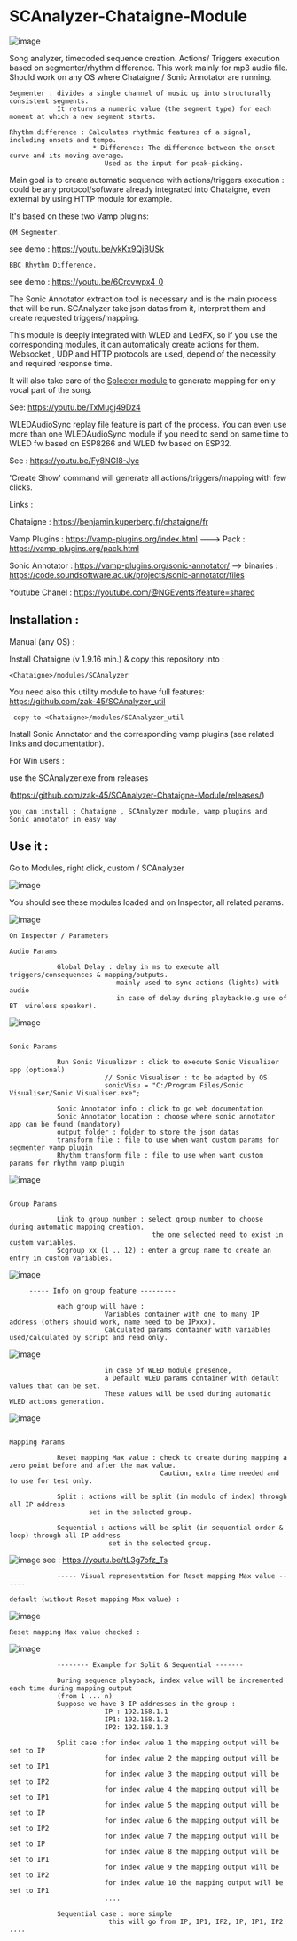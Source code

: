 # SCAnalyzer-Chataigne-Module

![image](https://user-images.githubusercontent.com/121941293/229838656-b568b3cc-4eba-4d5a-80d6-d6c85fdb1974.png)


Song analyzer, timecoded sequence creation. Actions/ Triggers execution based on segmenter/rhythm difference. This work mainly for mp3 audio file. Should work on any OS where Chataigne / Sonic Annotator are running.
```
Segmenter : divides a single channel of music up into structurally consistent segments.
            It returns a numeric value (the segment type) for each moment at which a new segment starts.

Rhythm difference : Calculates rhythmic features of a signal, including onsets and tempo.
                     * Difference: The difference between the onset curve and its moving average.
                        Used as the input for peak-picking.
```

Main goal is to create automatic sequence with actions/triggers execution : could be any protocol/software already integrated into Chataigne, even external by using HTTP module for example.

It's based on these two Vamp plugins: 
```
QM Segmenter.
```
see demo : https://youtu.be/vkKx9QjBUSk

```
BBC Rhythm Difference.
```
see demo : https://youtu.be/6Crcvwpx4_0

The Sonic Annotator extraction tool is necessary and is the main process that will be run. SCAnalyzer take json datas from it, interpret them and create requested triggers/mapping.


This module is deeply integrated with WLED and LedFX, so if you use the corresponding modules, it can automaticaly create actions for them.
Websocket , UDP and HTTP protocols are used, depend of the necessity and required response time.


It will also take care of the [Spleeter module](https://github.com/zak-45/SpleeterGUI-Chataigne-Module) to generate mapping for only vocal part of the song. 

See: https://youtu.be/TxMugj49Dz4

WLEDAudioSync replay file feature is part of the process. You can even use more than one WLEDAudioSync module if you need to send on same time to WLED fw based on ESP8266 and WLED fw based on ESP32.


See : https://youtu.be/Fy8NGl8-Jyc


'Create Show' command will generate all actions/triggers/mapping with few clicks.


Links :

Chataigne : https://benjamin.kuperberg.fr/chataigne/fr

Vamp Plugins : https://vamp-plugins.org/index.html  ---> Pack : https://vamp-plugins.org/pack.html

Sonic Annotator : https://vamp-plugins.org/sonic-annotator/ --> binaries : https://code.soundsoftware.ac.uk/projects/sonic-annotator/files

Youtube Chanel : https://youtube.com/@NGEvents?feature=shared

## Installation :

Manual (any OS) :

Install Chataigne (v 1.9.16 min.) & copy this repository into :
```
<Chataigne>/modules/SCAnalyzer
```
You need also this utility module to have full features: https://github.com/zak-45/SCAnalyzer_util
```
 copy to <Chataigne>/modules/SCAnalyzer_util

```

Install Sonic Annotator and the corresponding vamp plugins (see related links and documentation).

For Win users :

use the SCAnalyzer.exe from releases

(https://github.com/zak-45/SCAnalyzer-Chataigne-Module/releases/)
```
you can install : Chataigne , SCAnalyzer module, vamp plugins and Sonic annotator in easy way
```

## Use it : 

Go to Modules, right click, custom / SCAnalyzer

![image](https://github.com/zak-45/SCAnalyzer-Chataigne-Module/assets/121941293/7304946e-20fe-40cd-b1d8-e7ccf3233b5c)


You should see these modules loaded and on Inspector, all related params.

![image](https://github.com/zak-45/SCAnalyzer-Chataigne-Module/assets/121941293/c801a3fc-74d7-4910-a2e5-1b0fde85da0b)

``` 
On Inspector / Parameters

Audio Params 

            Global Delay : delay in ms to execute all triggers/consequences & mapping/outputs.
                           mainly used to sync actions (lights) with audio
                           in case of delay during playback(e.g use of BT  wireless speaker).
```
![image](https://github.com/zak-45/SCAnalyzer-Chataigne-Module/assets/121941293/050a4bdb-78f8-4054-856d-942d18500b5e)
```

Sonic Params 

            Run Sonic Visualizer : click to execute Sonic Visualizer app (optional)
                        // Sonic Visualiser : to be adapted by OS
                        sonicVisu = "C:/Program Files/Sonic Visualiser/Sonic Visualiser.exe";

            Sonic Annotator info : click to go web documentation
            Sonic Annotator location : choose where sonic annotator app can be found (mandatory)
            output folder : folder to store the json datas
            transform file : file to use when want custom params for segmenter vamp plugin 
            Rhythm transform file : file to use when want custom params for rhythm vamp plugin

```
![image](https://github.com/zak-45/SCAnalyzer-Chataigne-Module/assets/121941293/1eb977bb-b290-4664-abe0-7b19f91b427b)
```

Group Params

            Link to group number : select group number to choose during automatic mapping creation.
                                    the one selected need to exist in custom variables.
            Scgroup xx (1 .. 12) : enter a group name to create an entry in custom variables.
```
![image](https://github.com/zak-45/SCAnalyzer-Chataigne-Module/assets/121941293/da1e8a06-a542-4378-8b4b-574c2ee13800)
```
     ----- Info on group feature ---------

            each group will have :
                        Variables container with one to many IP address (others should work, name need to be IPxxx).
                        Calculated params container with variables used/calculated by script and read only.

```
![image](https://github.com/zak-45/SCAnalyzer-Chataigne-Module/assets/121941293/9cfd309f-6269-429e-806a-f2ac01d19103)

```
                        in case of WLED module presence,
                        a Default WLED params container with default values that can be set.
                        These values will be used during automatic WLED actions generation.
```

![image](https://github.com/zak-45/SCAnalyzer-Chataigne-Module/assets/121941293/a76feb2f-9d8a-450a-82cb-53462a8d2017)

```

Mapping Params

            Reset mapping Max value : check to create during mapping a zero point before and after the max value.
                                      Caution, extra time needed and to use for test only.

            Split : actions will be split (in modulo of index) through all IP address
                    set in the selected group.

            Sequential : actions will be split (in sequential order & loop) through all IP address
                         set in the selected group.
```
![image](https://github.com/zak-45/SCAnalyzer-Chataigne-Module/assets/121941293/82223b13-148e-40e1-bed9-17b5de18fea6)
see : https://youtu.be/tL3g7ofz_Ts

```
            ----- Visual representation for Reset mapping Max value ------

default (without Reset mapping Max value) :
```
![image](https://github.com/zak-45/SCAnalyzer-Chataigne-Module/assets/121941293/9f71a770-e6a0-45dd-8476-b1bb609dedd0)
```
Reset mapping Max value checked :
```
![image](https://github.com/zak-45/SCAnalyzer-Chataigne-Module/assets/121941293/73c46275-21c6-4f7e-8c5e-f992ce7133ad)

```
            -------- Example for Split & Sequential -------

            During sequence playback, index value will be incremented each time during mapping output
            (from 1 ... n)
            Suppose we have 3 IP addresses in the group :
                        IP : 192.168.1.1
                        IP1: 192.168.1.2
                        IP2: 192.168.1.3

            Split case :for index value 1 the mapping output will be set to IP
                        for index value 2 the mapping output will be set to IP1
                        for index value 3 the mapping output will be set to IP2
                        for index value 4 the mapping output will be set to IP1
                        for index value 5 the mapping output will be set to IP
                        for index value 6 the mapping output will be set to IP2
                        for index value 7 the mapping output will be set to IP
                        for index value 8 the mapping output will be set to IP1
                        for index value 9 the mapping output will be set to IP2
                        for index value 10 the mapping output will be set to IP1
                        ....

            Sequential case : more simple
                         this will go from IP, IP1, IP2, IP, IP1, IP2 ....
```





